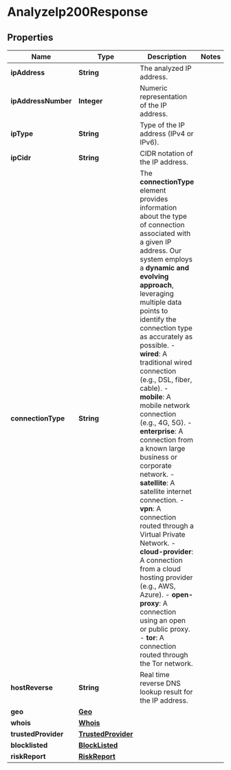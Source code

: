 

# AnalyzeIp200Response


## Properties

| Name | Type | Description | Notes |
|------------ | ------------- | ------------- | -------------|
|**ipAddress** | **String** | The analyzed IP address. |  |
|**ipAddressNumber** | **Integer** | Numeric representation of the IP address. |  |
|**ipType** | **String** | Type of the IP address (IPv4 or IPv6). |  |
|**ipCidr** | **String** | CIDR notation of the IP address. |  |
|**connectionType** | **String** | The **connectionType** element provides information about the type of connection associated with a given IP address. Our system employs a **dynamic and evolving approach**, leveraging multiple data points to identify the connection type as accurately as possible.  - **wired**: A traditional wired connection (e.g., DSL, fiber, cable). - **mobile**: A mobile network connection (e.g., 4G, 5G). - **enterprise**: A connection from a known large business or corporate network. - **satellite**: A satellite internet connection. - **vpn**: A connection routed through a Virtual Private Network. - **cloud-provider**: A connection from a cloud hosting provider (e.g., AWS, Azure). - **open-proxy**: A connection using an open or public proxy. - **tor**: A connection routed through the Tor network.  |  |
|**hostReverse** | **String** | Real time reverse DNS lookup result for the IP address. |  |
|**geo** | [**Geo**](Geo.md) |  |  |
|**whois** | [**Whois**](Whois.md) |  |  |
|**trustedProvider** | [**TrustedProvider**](TrustedProvider.md) |  |  |
|**blocklisted** | [**BlockListed**](BlockListed.md) |  |  |
|**riskReport** | [**RiskReport**](RiskReport.md) |  |  |



